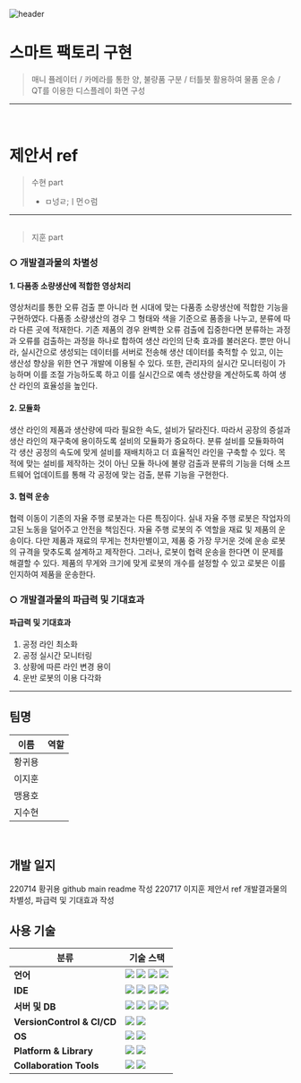 ![header](https://capsule-render.vercel.app/api?type=waving&color=auto&height=350&section=header&text=Smart%20Factory&fontSize=70&animation=fadeIn&fontAlignY=38&desc=22%20IoT%20SW%20전문가%20개발%204팀&descAlignY=51&descAlign=62)
<!--# Smart-Factory

### 22 IoT SW 전문가 개발 4팀 공모전
<br>
!-->
# 스마트 팩토리 구현

> 매니 퓰레이터 / 카메라를 통한 양, 불량품 구분 / 터틀봇 활용하여 물품 운송 / QT를 이용한 디스플레이 화면 구성

--------------------------------------------------------------------------

<br>

# 제안서 ref

> 수현 part
> * ㅁ넝ㄹ;ㅣ먼ㅇ럼

   
***
##
> 지훈 part   
### ○ 개발결과물의 차별성
#### 1. 다품종 소량생산에 적합한 영상처리
 영상처리를 통한 오류 검출 뿐 아니라 현 시대에 맞는 다품종 소량생산에 적합한 기능을 구현하였다. 다품종 소량생산의 경우 그 형태와 색을 기준으로 품종을 나누고, 분류에 따라 다른 곳에 적재한다. 기존 제품의 경우 완벽한 오류 검출에 집중한다면 분류하는 과정과 오류를 검출하는 과정을 하나로 합하여 생산 라인의 단축 효과를 불러온다. 뿐만 아니라, 실시간으로 생성되는 데이터를 서버로 전송해 생산 데이터를 축적할 수 있고, 이는 생산성 향상을 위한 연구 개발에 이용될 수 있다. 또한, 관리자의 실시간 모니터링이 가능하며 이를 조절 가능하도록 하고 이를 실시간으로 예측 생산량을 계산하도록 하여 생산 라인의 효율성을 높인다.
		
#### 2. 모듈화
 생산 라인의 제품과 생산량에 따라 필요한 속도, 설비가 달라진다. 따라서 공장의 증설과 생산 라인의 재구축에 용이하도록 설비의 모듈화가 중요하다. 분류 설비를 모듈화하여 각 생산 공정의 속도에 맞게 설비를 재배치하고 더 효율적인 라인을 구축할 수 있다. 목적에 맞는 설비를 제작하는 것이 아닌 모듈 하나에 불량 검출과 분류의 기능을 더해 소프트웨어 업데이트를 통해 각 공정에 맞는 검출, 분류 기능을 구현한다.

#### 3. 협력 운송
 협력 이동이 기존의 자율 주행 로봇과는 다른 특징이다. 실내 자율 주행 로봇은 작업자의 고된 노동을 덜어주고 안전을 책임진다. 자율 주행 로봇의 주 역할을 재료 및 제품의 운송이다. 다만 제품과 재료의 무게는 천차만별이고, 제품 중 가장 무거운 것에 운송 로봇의 규격을 맞추도록 설계하고 제작한다. 그러나, 로봇이 협력 운송을 한다면 이 문제를 해결할 수 있다. 제품의 무게와 크기에 맞게 로봇의 개수를 설정할 수 있고 로봇은 이를 인지하여 제품을 운송한다. 

### ○ 개발결과물의 파급력 및 기대효과
#### 파급력 및 기대효과
 1) 공정 라인 최소화
 2) 공정 실시간 모니터링
 3) 상황에 따른 라인 변경 용이
 4) 운반 로봇의 이용 다각화
***
## 팀명

| 이름 | 역할 |
| ------ | ------------------------------------------------ |
| 황귀용 |  |
| 이지훈 |  |
| 맹용호 |  |
| 지수현 |  |

<br>

## 개발 일지

220714 황귀용 github main readme 작성
220717 이지훈 제안서 ref 개발결과물의 차별성, 파급력 및 기대효과 작성
<br>

## 사용 기술 

| <center>분류</center> | <center>기술 스택</center> |
| :-------------------- | :-------------------------------------------------------------------------------------------------------------------------------------------------------------------------------------------------------------------------------------------------------------------------------------------------------------------------------------------------------------------------------------------------------------------------------------------- |
| __언어__ |<img src="https://img.shields.io/badge/C-A8B9CC?style=flat-square&logo=C&logoColor=white"/> <img src="https://img.shields.io/badge/C++-00599C?style=flat-square&logo=C%2B%2B&logoColor=white"/> <img src="https://img.shields.io/badge/Python-3776AB?style=flat-square&logo=Python&logoColor=white"/> <img src="https://img.shields.io/badge/Java-007396?style=flat-square&logo=Java&logoColor=white"/> |
| __IDE__ | <img src="https://img.shields.io/badge/Arduino-00979D?style=flat-square&logo=Arduino&logoColor=white"/> <img src="https://img.shields.io/badge/STM32-03234B?style=flat-square&logo=STMicroelectronics&logoColor=white"/> <img src="https://img.shields.io/badge/Raspberry Pi-A22846?style=flat-square&logo=Raspberry Pi&logoColor=white"/> <img src="https://img.shields.io/badge/Jetson Nano-76B900?style=flat-square&logo=NVIDIA&logoColor=white"/> |
| __서버 및 DB__|<img src="https://img.shields.io/badge/MSSQL-CC2927?style=flat-square&logo=Microsoft SQL Server&logoColor=white"/>  <img src="https://img.shields.io/badge/Apache-D22128?style=flat-square&logo=Apache&logoColor=white"/> <img src="https://img.shields.io/badge/PHP-777BB4?style=flat-square&logo=PHP&logoColor=white"/> <img src="https://img.shields.io/badge/MySQL-4479A1?style=flat-square&logo=MySQL&logoColor=white"/>|
| __VersionControl & CI/CD__| <img src="https://img.shields.io/badge/Git-F05032?style=flat-square&logo=Git&logoColor=white"/> <img src="https://img.shields.io/badge/GitHub-181717?style=flat-square&logo=GitHub&logoColor=white"/>|
| __OS__|<img src="https://img.shields.io/badge/Windows10-0078D6?style=flat-square&logo=Windows&logoColor=white"/> <img src="https://img.shields.io/badge/Ubuntu20.04-E95420?style=flat-square&logo=Ubuntu&logoColor=white"/>|
| __Platform & Library__|<img src="https://img.shields.io/badge/ROS-22314E?style=flat-square&logo=ROS&logoColor=white"/> <img src="https://img.shields.io/badge/OpenCV-5C3EE8?style=flat-square&logo=OpenCV&logoColor=white"/>|
| __Collaboration Tools__|<img src="https://img.shields.io/badge/Google Docs-4285F4?style=flat-square&logo=Google&logoColor=white"/>  <img src="https://img.shields.io/badge/Notion-000000?style=flat-square&logo=Notion&logoColor=white"/>|

